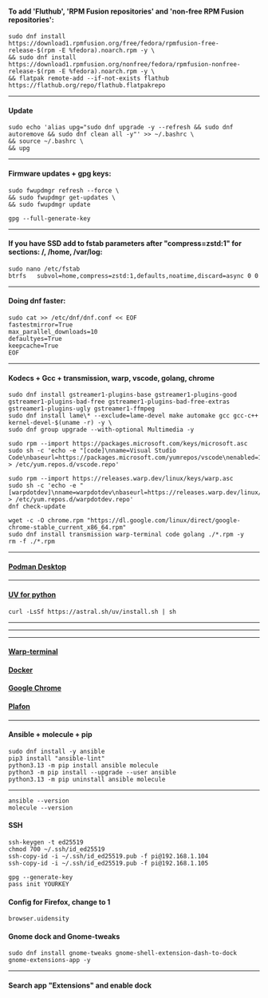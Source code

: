 #### To add 'Fluthub', 'RPM Fusion repositories' and 'non-free RPM Fusion repositories':
```
sudo dnf install https://download1.rpmfusion.org/free/fedora/rpmfusion-free-release-$(rpm -E %fedora).noarch.rpm -y \
&& sudo dnf install https://download1.rpmfusion.org/nonfree/fedora/rpmfusion-nonfree-release-$(rpm -E %fedora).noarch.rpm -y \
&& flatpak remote-add --if-not-exists flathub https://flathub.org/repo/flathub.flatpakrepo
```
--------------------------------------------------------------------
#### Update
```
sudo echo 'alias upg="sudo dnf upgrade -y --refresh && sudo dnf autoremove && sudo dnf clean all -y"' >> ~/.bashrc \
&& source ~/.bashrc \
&& upg
```
--------------------------------------------------------------------
#### Firmware updates + gpg keys:
```
sudo fwupdmgr refresh --force \
&& sudo fwupdmgr get-updates \
&& sudo fwupdmgr update

gpg --full-generate-key
```
--------------------------------------------------------------------
#### If you have SSD add to fstab parameters after "compress=zstd:1" for sections: /, /home, /var/log:
```
sudo nano /etc/fstab
btrfs   subvol=home,compress=zstd:1,defaults,noatime,discard=async 0 0
```
--------------------------------------------------------------------
#### Doing dnf faster:
```
sudo cat >> /etc/dnf/dnf.conf << EOF
fastestmirror=True
max_parallel_downloads=10
defaultyes=True
keepcache=True
EOF
```
--------------------------------------------------------------------
#### Kodecs + Gcc + transmission, warp, vscode, golang, chrome
```
sudo dnf install gstreamer1-plugins-base gstreamer1-plugins-good gstreamer1-plugins-bad-free gstreamer1-plugins-bad-free-extras gstreamer1-plugins-ugly gstreamer1-ffmpeg
sudo dnf install lame\* --exclude=lame-devel make automake gcc gcc-c++ kernel-devel-$(uname -r) -y \
sudo dnf group upgrade --with-optional Multimedia -y

sudo rpm --import https://packages.microsoft.com/keys/microsoft.asc
sudo sh -c 'echo -e "[code]\nname=Visual Studio Code\nbaseurl=https://packages.microsoft.com/yumrepos/vscode\nenabled=1\ngpgcheck=1\ngpgkey=https://packages.microsoft.com/keys/microsoft.asc" > /etc/yum.repos.d/vscode.repo'

sudo rpm --import https://releases.warp.dev/linux/keys/warp.asc
sudo sh -c 'echo -e "[warpdotdev]\nname=warpdotdev\nbaseurl=https://releases.warp.dev/linux/rpm/stable\nenabled=1\ngpgcheck=1\ngpgkey=https://releases.warp.dev/linux/keys/warp.asc" > /etc/yum.repos.d/warpdotdev.repo'
dnf check-update

wget -c -O chrome.rpm "https://dl.google.com/linux/direct/google-chrome-stable_current_x86_64.rpm"
sudo dnf install transmission warp-terminal code golang ./*.rpm -y
rm -f ./*.rpm
```
--------------------------------------------------------------------
#### [Podman Desktop](https://podman-desktop.io/docs/installation/linux-install)
--------------------------------------------------------------------
#### [UV for python](https://astral.sh/blog/uv)
```
curl -LsSf https://astral.sh/uv/install.sh | sh
```
--------------------------------------------------------------------
--------------------------------------------------------------------
--------------------------------------------------------------------
#### [Warp-terminal](https://www.warp.dev)
#### [Docker](https://docs.docker.com/desktop/install/fedora)
#### [Google Chrome](https://www.google.com/chrome)
#### [Plafon](https://plafon.gitbook.io/fedora-zero)
--------------------------------------------------------------------
#### Ansible + molecule + pip
```
sudo dnf install -y ansible
pip3 install "ansible-lint"
python3.13 -m pip install ansible molecule
python3 -m pip install --upgrade --user ansible
python3.13 -m pip uninstall ansible molecule
```
--------------------------------------------------------------------
```
ansible --version
molecule --version
```
#### SSH
```
ssh-keygen -t ed25519
chmod 700 ~/.ssh/id_ed25519
ssh-copy-id -i ~/.ssh/id_ed25519.pub -f pi@192.168.1.104
ssh-copy-id -i ~/.ssh/id_ed25519.pub -f pi@192.168.1.105
```
```
gpg --generate-key
pass init YOURKEY
```
#### Config for Firefox, change to 1
```
browser.uidensity
```
#### Gnome dock and Gnome-tweaks
```
sudo dnf install gnome-tweaks gnome-shell-extension-dash-to-dock gnome-extensions-app -y
```
--------------------------------------------------------------------
#### Search app "Extensions" and enable dock
